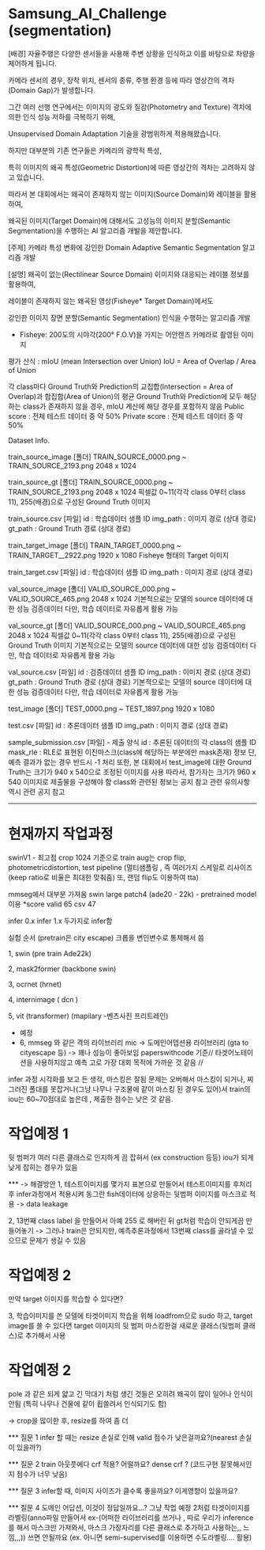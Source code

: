 # Samsung_AI_Challenge (segmentation)

[배경]
자율주행은 다양한 센서들을 사용해 주변 상황을 인식하고 이를 바탕으로 차량을 제어하게 됩니다. 

카메라 센서의 경우, 장착 위치, 센서의 종류, 주행 환경 등에 따라 영상간의 격차(Domain Gap)가 발생합니다. 

그간 여러 선행 연구에서는 이미지의 광도와 질감(Photometry and Texture) 격차에 의한 인식 성능 저하를 극복하기 위해, 

Unsupervised Domain Adaptation 기술을 광범위하게 적용해왔습니다. 

하지만 대부분의 기존 연구들은 카메라의 광학적 특성, 

특히 이미지의 왜곡 특성(Geometric Distortion)에 따른 영상간의 격차는 고려하지 않고 있습니다. 

따라서 본 대회에서는 왜곡이 존재하지 않는 이미지(Source Domain)와 레이블을 활용하여, 

왜곡된 이미지(Target Domain)에 대해서도 고성능의 이미지 분할(Semantic Segmentation)을 수행하는 AI 알고리즘 개발을 제안합니다.





[주제]
카메라 특성 변화에 강인한 Domain Adaptive Semantic Segmentation 알고리즘 개발





[설명]
왜곡이 없는(Rectilinear Source Domain) 이미지와 대응되는 레이블 정보를 활용하여, 

레이블이 존재하지 않는 왜곡된 영상(Fisheye* Target Domain)에서도 

강인한 이미지 장면 분할(Semantic Segmentation) 인식을 수행하는 알고리즘 개발

* Fisheye: 200도의 시야각(200° F.O.V)을 가지는 어안렌즈 카메라로 촬영된 이미지



평가 산식 : mIoU (mean Intersection over Union)
IoU = Area of Overlap / Area of Union

각 class마다 Ground Truth와 Prediction의 교집합(Intersection = Area of Overlap)과 합집합(Area of Union)의 평균
Ground Truth와 Prediction에 모두 해당하는 class가 존재하지 않을 경우, mIoU 계산에 해당 경우를 포함하지 않음
Public score : 전체 테스트 데이터 중 약 50%
Private score : 전체 테스트 데이터 중 약 50%

Dataset Info.

train_source_image [폴더]
TRAIN_SOURCE_0000.png ~ TRAIN_SOURCE_2193.png
2048 x 1024


train_source_gt [폴더]
TRAIN_SOURCE_0000.png ~ TRAIN_SOURCE_2193.png
2048 x 1024
픽셀값 0~11(각각 class 0부터 class 11), 255(배경)으로 구성된 Ground Truth 이미지


train_source.csv [파일]
id : 학습데이터 샘플 ID
img_path : 이미지 경로 (상대 경로)
gt_path : Ground Truth 경로 (상대 경로)


train_target_image [폴더]
TRAIN_TARGET_0000.png ~ TRAIN_TARGET__2922.png
1920 x 1080
Fisheye 형태의 Target 이미지


train_target.csv [파일]
id : 학습데이터 샘플 ID
img_path : 이미지 경로 (상대 경로)


val_source_image [폴더]
VALID_SOURCE_000.png ~ VALID_SOURCE_465.png
2048 x 1024
기본적으로는 모델의 source 데이터에 대한 성능 검증데이터
다만, 학습 데이터로 자유롭게 활용 가능


val_source_gt [폴더]
VALID_SOURCE_000.png ~ VALID_SOURCE_465.png
2048 x 1024
픽셀값 0~11(각각 class 0부터 class 11), 255(배경)으로 구성된 Ground Truth 이미지
기본적으로는 모델의 source 데이터에 대한 성능 검증데이터
다만, 학습 데이터로 자유롭게 활용 가능


val_source.csv [파일]
id : 검증데이터 샘플 ID
img_path : 이미지 경로 (상대 경로)
gt_path : Ground Truth 경로 (상대 경로)
기본적으로는 모델의 source 데이터에 대한 성능 검증데이터
다만, 학습 데이터로 자유롭게 활용 가능


test_image [폴더]
TEST_0000.png ~ TEST_1897.png
1920 x 1080


test.csv [파일]
id : 추론데이터 샘플 ID
img_path : 이미지 경로 (상대 경로)


sample_submission.csv [파일] - 제출 양식
id : 추론된 데이터의 각 class의 샘플 ID
mask_rle : RLE로 표현된 이진마스크(class에 해당하는 부분에만 mask존재) 정보
단, 예측 결과가 없는 경우 반드시 -1 처리
또한, 본 대회에서 test_image에 대한 Ground Truth는 크기가 940 x 540으로 조정된 이미지를 사용
따라서, 참가자는 크기가 960 x 540 이미지로 제출물을 구성해야 함
class와 관련된 정보는 공지 참고
관련 유의사항 역시 관련 공지 참고



----------------------------------------------------------
# 현재까지 작업과정

swinV1 - 최고점 crop 1024 기준으로 train 
aug는  crop flip, photometricdistortion, 
test pipeline (멀티샘플링 , 즉 여러가지 스케일로 리사이즈(keep ratio로 비율은 최대한 맞춰줌) 또, 랜덤 flip도 이용하여 tta) 
 
mmseg에서 대부분 가져옴
swin large patch4 (ade20 - 22k) - pretrained model 이용
*score valid 65 csv 47

infer 0.x
infer 1.x 
두가지로 infer함


실험 순서 (pretrain은 city escape)
크롭을 변인변수로 통제해서 씀

1, swin (pre train Ade22k)

2, mask2former (backbone swin) 

3, ocrnet (hrnet)

4, internimage ( dcn ) 

5, vit (transformer) (mapilary -벤츠사진 프리트레인)

- 예정
- 6, mmseg 와 같은 격의 라이브러리 mic -> 도메인어뎁션용 라이브러리 (gta to cityescape 등) -> 꽤나 성능이 좋아보임 paperswithcode 기준// 타겟어노테이션을 사용하지않고 예측 고로 가장 대회 목적에 가까운 것 같음 //

infer 과정 시각화를 보고 든 생각, 마스킹은 잘됨 문제는 오버해서 마스킹이 되거나, 찌그러진 폴대를 못잡거나(그냥 나무나 구조물에 같이 마스킹 된 경우도 있어)서 train의 iou는 60~70점대로 높은데 , 제출한 점수는 낮은 것 같음.

# 작업예정 1
뒷 범퍼가 여러 다른 클래스로 인지하게 끔 잡혀서 (ex construction 등등) iou가 되게 낮게 잡히는 경우가 있음

*** -> 해결방안
1, 테스트이미지를 몇가지 표본으로 만들어서 테스트이미지를 후처리 후 infer과정에서 적용시켜 동그란 fish데이터에 상응하는 뒷범퍼 이미지를 마스크로 적용
-> data leakage

2, 13번째 class label 을 만들어서 아예 255 로 해버린 뒤 gt처럼 학습이 안되게끔 만들어놓기 
-> 그러나 train은 안되지만, 예측추론과정에서 13번째 class를 골라낼 수 있으므로 문제가 생길 수 있음

# 작업예정 2
만약 target 이미지를 학습할 수 있다면?

3, 학습이미지를 쓴 모델에 타겟이미지 학습을 위해 loadfrom으로 sudo 하고, target image를 쓸 수 있다면 target 이미지의 뒷 범퍼 마스킹한걸 새로운 클래스(뒷범퍼 클래스)로 추가해서 사용

# 작업예정 2
pole 과 같은 되게 얇고 긴 막대기 처럼 생긴 것들은 오히려 왜곡이 많이 일어나 인식이 안됨 (특히 나무나 건물에 같이 휩쓸려서 인식되기도 함)

-> crop을 많이한 후, resize를 하여 좀 더 



*** 질문 1
infer 할 때는 resize 손실로 인해 valid 점수가 낮은걸까요?(nearest 손실이 있을까?)

*** 질문 2
train 아웃풋에다 crf 적용?  어떨까요? dense crf ? (코드구현 잘못해서인지 점수가 너무 낮음)

*** 질문 3
infer할 때, 이미지 사이즈가 클수록 좋을까요? 이게영향이 있을까요?

*** 질문 4 
도메인 어답션, 이것이 정답일까요...? 그냥 작업 예정 2처럼 타겟이미지를 라벨링(anno파일 만들어서 ex-(어떠한 라이브러리를 쓰거나 , 따로 우리가 inference를 해서 마스크만 가져와서, 마스크 가장자리를 다른 클래스로 추가하고 사용하는,, 느낌,,,)) 쓰면 안될까요 (ex. 아니면 semi-supervised를 이용하면 수도라벨링.... 활용)

